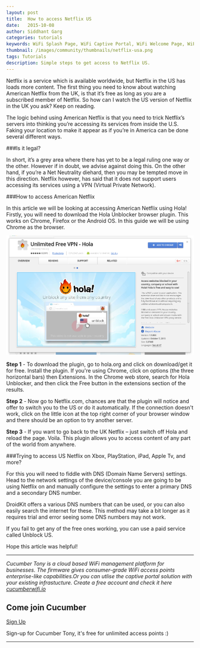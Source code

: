 ```yaml
---
layout: post
title:  How to access Netflix US
date:   2015-10-08
author: Siddhant Garg
categories: tutorials
keywords: WiFi Splash Page, WiFi Captive Portal, WiFi Welcome Page, WiFi Splash page html5, WiFi splash page example, wifi splash page template
thumbnail: /images/community/thumbnails/netflix-usa.png
tags: Tutorials
description: Simple steps to get access to Netflix US.
---
```


Netflix is a service which is available worldwide, but Netflix in the US has loads more content. The first thing you need to know about watching American Netflix from the UK, is that it’s free as long as you are a subscribed member of Netflix. So how can I watch the US version of Netflix in the UK you ask? Keep on reading.

The logic behind using American Netflix is that you need to trick Netflix’s servers into thinking you’re accessing its services from inside the U.S. Faking your location to make it appear as if you’re in America can be done several different ways.

###Is it legal?

In short, it’s a grey area where there has yet to be a legal ruling one way or the other. However if in doubt, we advise against doing this. On the other hand, if you’re a Net Neutrality diehard, then you may be tempted move in this direction. Netflix however, has said that it does not support users accessing its services using a VPN (Virtual Private Network).

###How to access American Netflix

In this article we will be looking at accessing American Netflix using Hola! Firstly, you will need to download the Hola Unblocker browser plugin. This works on Chrome, Firefox or the Android OS. In this guide we will be using Chrome as the browser.

<div class="documentation img">
	<img src="/images/community/tutorials/hola/hola-chrome.png">
</div>

**Step 1** - To download the plugin, go to hola.org and click on download/get it for free. Install the plugin. If you're using Chrome, click on options (the three horizontal bars) then Extensions. In the Chrome web store, search for Hola Unblocker, and then click the Free button in the extensions section of the results.

**Step 2** - Now go to Netflix.com, chances are that the plugin will notice and offer to switch you to the US or do it automatically. If the connection doesn't work, click on the little icon at the top right corner of your browser window and there should be an option to try another server.

**Step 3** - If you want to go back to the UK Netflix – just switch off Hola and reload the page. Voila. This plugin allows you to access content of any part of the world from anywhere.

###Trying to access US Netflix on Xbox, PlayStation, iPad, Apple Tv, and more?

For this you will need to fiddle with DNS (Domain Name Servers) settings. Head to the network settings of the device/console you are going to be using Netflix on and manually configure the settings to enter a primary DNS and a secondary DNS number.

DroidKit offers a various DNS numbers that can be used, or you can also easily search the internet for these. This method may take a bit longer as it requires trial and error seeing some DNS numbers may not work.

If you fail to get any of the free ones working, you can use a paid service called Unblock US.

Hope this article was helpful!

<hr>

*Cucumber Tony is a cloud based WiFi management platform for businesses. The firmware gives consumer-grade WiFi access points enterprise-like capabilities.Or you can utlise the captive portal solution with your existing infrastucture. Create a free account and check it here <a href="https://cucumberwifi.io">cucumberwifi.io</a>*

<div class="mdl-typography--text-center">

<h2>Come join Cucumber</h2>

<a href="https://my.ctapp.io/#/create" class="button success dst">Sign Up</a><br>

<p>Sign-up for Cucumber Tony, it's free for unlimited access points :)</p>

<hr>

</div>

